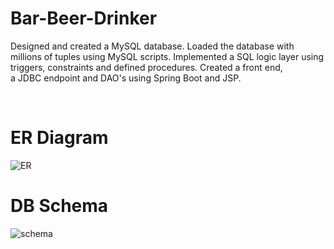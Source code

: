 # Bar-Beer-Drinker
Designed and created a MySQL database. Loaded the database with millions of tuples using MySQL scripts. 
Implemented a SQL logic layer using triggers, constraints and defined procedures. Created a front end,  
a JDBC endpoint and DAO's using Spring Boot and JSP. 

<br>

# ER Diagram

![ER](https://user-images.githubusercontent.com/26032289/60677048-6d4e5a80-9e4e-11e9-919e-72eac1659d6b.PNG)

# DB Schema 

![schema](https://user-images.githubusercontent.com/26032289/60677124-a71f6100-9e4e-11e9-89b0-a8e955b02cf7.PNG)
